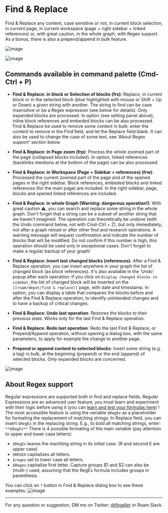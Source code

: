 # Find & Replace
 
Find & Replace any content, case sensitive or not, in current block selection, in current page, in current workspace (page + right sidebar + linked references) or, with great caution, in the whole graph, with Regex support. As a bonus, there is also a prepend/append in bulk feature.


![image](https://user-images.githubusercontent.com/74436347/185460458-f327fae5-a5d7-45e0-bc2b-be04fbcac10d.png)

![image](https://user-images.githubusercontent.com/74436347/185460911-83b0c19d-3c1a-428b-ac8e-3d70949baebf.png)


## Commands available in command palette (Cmd-Ctrl + P)

- **Find & Replace: in block or Selection of blocks (frs)**:
Replace, in current block or in the selected block (blue highlighted with mouse or Shift + Up or Down) a given string with another. The string to find can be case insensitive or be a Regex expression (see below for details). Only expanded blocks are processed. In option (see setting panel above), inline block references and embeded blocks can be also processed. Find & Replace be used to remove some content in bulk: enter the content to remove in the Find field, and let the Replace field blank. It can also be used to change the case of some text, see 'About Regex support' section below.

- **Find & Replace: in Page zoom (frp)**:
Process the whole zoomed part of the page (collapsed blocks included). In option, linked references (backlinks mentions at the bottom of the page) can be also processed.

- **Find & Replace: in Workspace (Page + Sidebar + references) (frw)**:
Processed the current zoomed part of the page and of the opened pages in the right sidebar. Block references, embeded blocks and linked references (for the main page) are included. In the right sidebar, page, blocks and opened linked references are included.

- **Find & Replace: in whole Graph (Warning: dangerous operation!)**:
With great caution ⚠️, you can search and replace some string in the whole graph. Don't forget that a string can be a subset of another string that we haven't imagined. The operation can theoretically be undone (with the Undo command below, not with Cmd-Ctrl + Z), but only immediately, not after a graph reload or after other find and research operations. A warning message will request confirmation and indicate the number of blocks that will be modified. Do not confirm if this number is high, this operation should be used only in exceptional cases. Don't forget to make a regular backup of your graph!

- **Find & Replace: Insert last changed blocks (references)**:
After a Find & Replace operation, you can insert anywhere in your graph the list of changed block (as block references). It's also available in the 'Undo' popup after each operation: if you click on `Display changed blocks in sidebar`, the list of changed block will be inserted on the `[[roam/depot/find & replace]]` page, with date and timestamp. In option, you can display a table that compares the blocks before and after the Find & Replace operation, to identify unintended changes and to have a backup of critical changes.

- **Find & Replace: Undo last operation**:
Restores the blocks to their previous state. Works only for the last Find & Replace operation.

- **Find & Replace: Redo last operation**:
Redo the last Find & Replace, or Prepend/Append operation, without opening a dialog box, with the same parameters, to apply for example the change to another page.

- **Prepend or append content to selected blocks**:
Insert some string (e.g. a tag) in bulk, at the beginning (prepend) or the end (append) of selected blocks. Only expanded blocks are concerned.

![image](https://user-images.githubusercontent.com/74436347/185461724-c32adb75-86cf-46c8-9335-f2c218d6d587.png)

## About Regex support
Regular expressions are supported both in find and replace fields. Regular Expressions are an advanced user feature, you must learn and experiment with their logic before using it (you can [learn and test your formulas here](https://regexr.com/)) !
The most accessible feature is using the variable `$RegEx` as a placeholder for formating the replacement of matching strings:
In Replace field, you can insert `$RegEx` in the replacing string. E.g., to bold all matching strings, enter: `**$RegEx**`
There is 4 possible formating of the main variable (pay attention to upper and lower case letters):

- `$RegEx` leaves the machting string in its initial case. (R and second E are upper case)
- `$REGEX` capitalizes all letters.
- `$regex` set to lower case all letters.
- `$Regex` capitalize first letter.
Capture groups $1 and $2 can also be (multi-) used, assuming that the RegEx formula includes groups in parenthesis.

You can click on `?` button in Find & Replace dialog box to see these examples: 
![image](https://user-images.githubusercontent.com/74436347/185461971-43c40e16-3fed-4eb2-8e81-abe5bf1b5106.png)

---

For any question or suggestion, DM me on Twitter: [@fbgallet](https://twitter.com/fbgallet) or Roam Slack.
